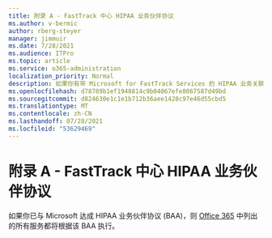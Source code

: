 ```yaml
---
title: 附录 A - FastTrack 中心 HIPAA 业务伙伴协议
ms.author: v-bermic
author: rberg-steyer
manager: jimmuir
ms.date: 7/28/2021
ms.audience: ITPro
ms.topic: article
ms.service: o365-administration
localization_priority: Normal
description: 如果你有带 Microsoft for FastTrack Services 的 HIPAA 业务关联协议 (BAA)，FastTrack Center Benefit for Office 365 中列出的所有服务都将包含在 BAA 中，除了：
ms.openlocfilehash: d78789b1ef1948814c9b04067efe8067587d49bd
ms.sourcegitcommit: d824630e1c1e1b712b36aee1428c97e46d55cbd5
ms.translationtype: MT
ms.contentlocale: zh-CN
ms.lasthandoff: 07/28/2021
ms.locfileid: "53629469"
---
```

# <a name="appendix-a---fasttrack-center-hipaa-business-associate-agreement"></a>附录 A - FastTrack 中心 HIPAA 业务伙伴协议

如果你已与 Microsoft 达成 HIPAA 业务伙伴协议 (BAA)，则 [Office 365](products-and-capabilities.md#office-365) 中列出的所有服务都将根据该 BAA 执行。


